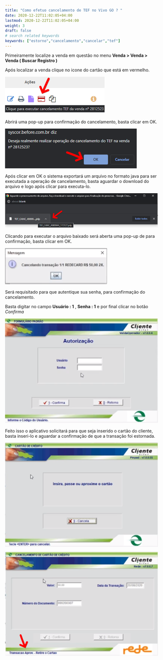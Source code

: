 ```yaml
---
title: "Como efetuo cancelamento de TEF no Vivo GO ? "
date: 2020-12-22T11:02:05+04:00
lastmod: 2020-12-22T11:02:05+04:00
weight: 3
draft: false
# search related keywords
keywords: ["estorno","cancelamento","cancelar","tef"]
---
```


Primeiramente localize a venda em questão no menu __Venda > Venda > Venda ( Buscar Registro )__

Após localizar a venda clique no icone do cartão que está em vermelho.

![image example](cartaovermelho.png "Icone Cartao")

Abrirá uma pop-up para confirmação do cancelamento, basta clicar em OK.

![image example](guiacancel.png "Pop-up")

Após clicar em OK o sistema exportará um arquivo no formato java para ser executada a operação de cancelamento, basta aguardar o download do arquivo e logo após clicar para executa-lo.

![image example](arquivojava.png "Arquivo Java")

Clicando para executar o arquivo baixado será aberta uma pop-up de para confirmação, basta clicar em OK.

![image example](confirmacaocancel1.png "Pop-up senha")

Será requisitado para que autentique sua senha, para confirmação do cancelamento.

Basta digitar no campo __Usuário : 1__ , __Senha : 1__ e por final clicar no botão _Confirma_

![image example](autorizacao1.png "Senha para autenticar")

Feito isso o aplicativo solicitará para que seja inserido o cartão do cliente, basta inseri-lo e aguardar a confirmação de que a transação foi estornada.

![image example](insiracartao.png "Inserindo Cartao")

![image example](aprovada2.png "Transacao Aprovada")
